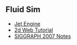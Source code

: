 ## Fluid Sim

* [ Jet Engine ]( https://fluidenginedevelopment.org/documentation/hello.html )
* [ 2d Web Tutorial ]( http://jamie-wong.com/2016/08/05/webgl-fluid-simulation/ )
* [ SIGGRAPH 2007 Notes ]( https://www.cs.ubc.ca/~rbridson/fluidsimulation/fluids_notes.pdf )
